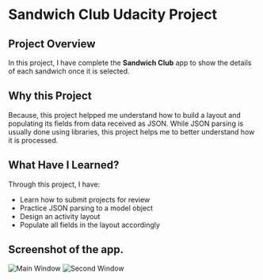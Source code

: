 # Sandwich Club Udacity Project

## Project Overview
In this project, I have complete the **Sandwich Club** app to
show the details of each sandwich once it is selected.

## Why this Project

Because, this project helpped me understand how to build a layout and populating its fields from data received as JSON. While JSON parsing is usually
done using libraries, this project helps me to better understand how it is processed.

## What Have I Learned?
Through this project, I have:
- Learn how to submit projects for review
- Practice JSON parsing to a model object
- Design an activity layout
- Populate all fields in the layout accordingly

## Screenshot of the app.
![Main Window](https://github.com/ambitamber/sandwich-club-udacity_project/blob/master/screenshots/main-page.png)
![Second Window](https://github.com/ambitamber/sandwich-club-udacity_project/blob/master/screenshots/second-page.png)
